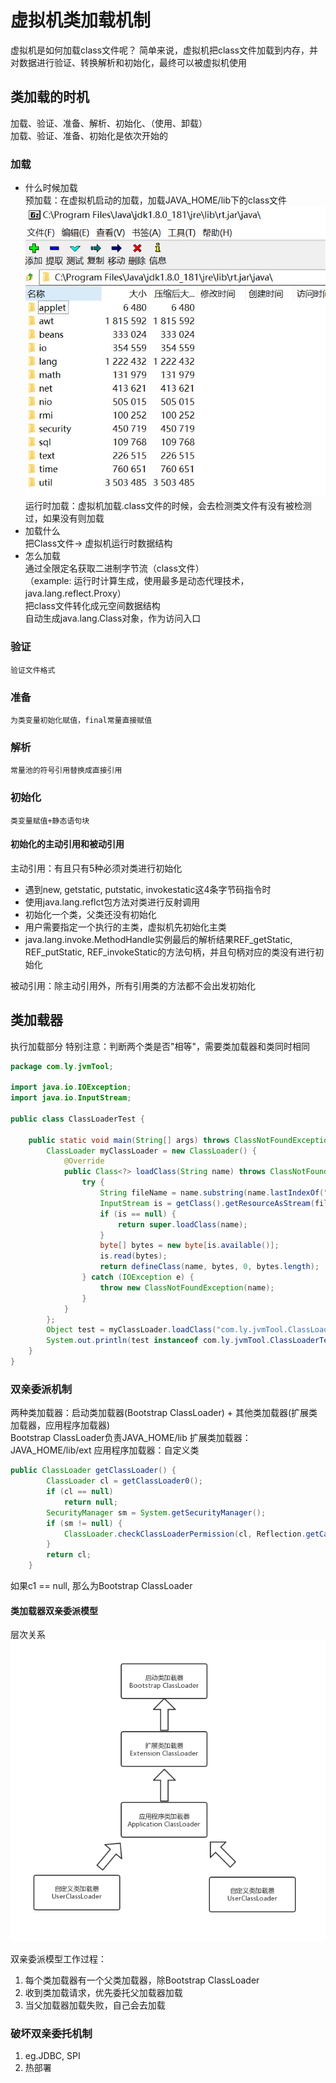 # 虚拟机类加载机制

虚拟机是如何加载class文件呢？
简单来说，虚拟机把class文件加载到内存，并对数据进行验证、转换解析和初始化，最终可以被虚拟机使用

## 类加载的时机

加载、验证、准备、解析、初始化、（使用、卸载）  
加载、验证、准备、初始化是依次开始的

### 加载

* 什么时候加载  
    预加载：在虚拟机启动的加载，加载JAVA_HOME/lib下的class文件    
    ![rt](./img/rt.jpg)
    运行时加载：虚拟机加载.class文件的时候，会去检测类文件有没有被检测过，如果没有则加载
* 加载什么  
    把Class文件-> 虚拟机运行时数据结构
* 怎么加载  
    通过全限定名获取二进制字节流（class文件）  
    （example: 运行时计算生成，使用最多是动态代理技术，java.lang.reflect.Proxy）  
    把class文件转化成元空间数据结构  
    自动生成java.lang.Class对象，作为访问入口  

### 验证

    验证文件格式

### 准备

    为类变量初始化赋值，final常量直接赋值

### 解析

    常量池的符号引用替换成直接引用

### 初始化

    类变量赋值+静态语句块

#### 初始化的主动引用和被动引用

主动引用：有且只有5种必须对类进行初始化

* 遇到new, getstatic, putstatic, invokestatic这4条字节码指令时
* 使用java.lang.reflct包方法对类进行反射调用
* 初始化一个类，父类还没有初始化
* 用户需要指定一个执行的主类，虚拟机先初始化主类
* java.lang.invoke.MethodHandle实例最后的解析结果REF_getStatic, REF_putStatic, REF_invokeStatic的方法句柄，并且句柄对应的类没有进行初始化

被动引用：除主动引用外，所有引用类的方法都不会出发初始化

## 类加载器

执行加载部分
特别注意：判断两个类是否"相等"，需要类加载器和类同时相同

```java
package com.ly.jvmTool;

import java.io.IOException;
import java.io.InputStream;

public class ClassLoaderTest {

    public static void main(String[] args) throws ClassNotFoundException {
        ClassLoader myClassLoader = new ClassLoader() {
            @Override
            public Class<?> loadClass(String name) throws ClassNotFoundException {
                try {
                    String fileName = name.substring(name.lastIndexOf(".") + 1) + ".class";
                    InputStream is = getClass().getResourceAsStream(fileName);
                    if (is == null) {
                        return super.loadClass(name);
                    }
                    byte[] bytes = new byte[is.available()];
                    is.read(bytes);
                    return defineClass(name, bytes, 0, bytes.length);
                } catch (IOException e) {
                    throw new ClassNotFoundException(name);
                }
            }
        };
        Object test = myClassLoader.loadClass("com.ly.jvmTool.ClassLoaderTest");
        System.out.println(test instanceof com.ly.jvmTool.ClassLoaderTest);
    }
}
```

### 双亲委派机制

两种类加载器：启动类加载器(Bootstrap ClassLoader) + 其他类加载器(扩展类加载器，应用程序加载器)  
Bootstrap ClassLoader负责JAVA_HOME/lib
扩展类加载器：JAVA_HOME/lib/ext
应用程序加载器：自定义类
```java
public ClassLoader getClassLoader() {
        ClassLoader cl = getClassLoader0();
        if (cl == null)
            return null;
        SecurityManager sm = System.getSecurityManager();
        if (sm != null) {
            ClassLoader.checkClassLoaderPermission(cl, Reflection.getCallerClass());
        }
        return cl;
    }
```
如果c1 == null, 那么为Bootstrap ClassLoader

#### 类加载器双亲委派模型

层次关系  
![jvm.parent.delegation_model](./img/jvm.parents.delegation.model.png)

双亲委派模型工作过程：

1. 每个类加载器有一个父类加载器，除Bootstrap ClassLoader  
2. 收到类加载请求，优先委托父加载器加载  
3. 当父加载器加载失败，自己会去加载  

### 破坏双亲委托机制

1. eg.JDBC, SPI
2. 热部署
